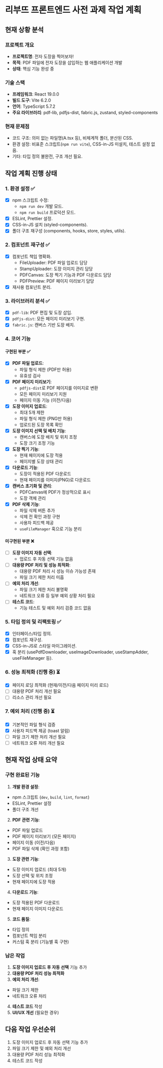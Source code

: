 # 리부뜨 프론트엔드 사전 과제 작업 계획

## 현재 상황 분석

### 프로젝트 개요

- **프로젝트명**: 전자 도장을 찍어보자!
- **목적**: PDF 파일에 전자 도장을 삽입하는 웹 애플리케이션 개발
- **상태**: 핵심 기능 완성 중

### 기술 스택

- **프레임워크**: React 19.0.0
- **빌드 도구**: Vite 6.2.0
- **언어**: TypeScript 5.7.2
- **주요 라이브러리**: pdf-lib, pdfjs-dist, fabric.js, zustand, styled-components

### 현재 문제점

- 코드 구조: 의미 없는 파일명(A.tsx 등), 비체계적 폴더, 분산된 CSS.
- 환경 설정: 비표준 스크립트(`npm run vite`), CSS-in-JS 미설치, 테스트 설정 없음.
- 기타: 타입 정의 불완전, 구조 개선 필요.

## 작업 계획 진행 상태

### 1. 환경 설정 ✅

- [x] npm 스크립트 수정:
  - `npm run dev` 개발 모드.
  - `npm run build` 프로덕션 모드.
- [x] ESLint, Prettier 설정.
- [x] CSS-in-JS 설치 (styled-components).
- [x] 폴더 구조 재구성 (components, hooks, store, styles, utils).

### 2. 컴포넌트 재구성 ✅

- [x] 컴포넌트 책임 명확화.
  - FileUploader: PDF 파일 업로드 담당
  - StampUploader: 도장 이미지 관리 담당
  - PDFCanvas: 도장 찍기 기능과 PDF 다운로드 담당
  - PDFPreview: PDF 페이지 미리보기 담당
- [x] 재사용 컴포넌트 분리.

### 3. 라이브러리 분석 ✅

- [x] `pdf-lib`: PDF 편집 및 도장 삽입.
- [x] `pdfjs-dist`: 모든 페이지 미리보기 구현.
- [x] `fabric.js`: 캔버스 기반 도장 배치.

### 4. 코어 기능

#### 구현된 부분 ✅

- [x] **PDF 파일 업로드**:
  - 파일 형식 제한 (PDF만 허용)
  - 유효성 검사
- [x] **PDF 페이지 미리보기**:
  - `pdfjs-dist`로 PDF 페이지를 이미지로 변환
  - 모든 페이지 미리보기 지원
  - 페이지 이동 기능 (이전/다음)
- [x] **도장 이미지 업로드**:
  - 최대 5개 제한
  - 파일 형식 제한 (PNG만 허용)
  - 업로드된 도장 목록 확인
- [x] **도장 이미지 선택 및 배치 기능**:
  - 캔버스에 도장 배치 및 위치 조정
  - 도장 크기 조정 기능
- [x] **도장 찍기 기능**:
  - 현재 페이지에 도장 적용
  - 페이지별 도장 상태 관리
- [x] **다운로드 기능**:
  - 도장이 적용된 PDF 다운로드
  - 현재 페이지를 이미지(PNG)로 다운로드
- [x] **캔버스 초기화 및 관리**:
  - PDFCanvas에 PDF가 정상적으로 표시
  - 도장 객체 관리
- [x] **PDF 삭제 기능**:
  - 파일 삭제 버튼 추가
  - 삭제 전 확인 과정 구현
  - 사용자 피드백 제공
  - `useFileManager` 훅으로 기능 분리

#### 미구현된 부분 ❌

- [ ] **도장 이미지 자동 선택**:
  - 업로드 후 자동 선택 기능 없음
- [ ] **대용량 PDF 처리 및 성능 최적화**:
  - 대용량 PDF 처리 시 성능 이슈 가능성 존재
  - 파일 크기 제한 처리 미흡
- [ ] **예외 처리 개선**:
  - 파일 크기 제한 처리 불명확
  - 네트워크 오류 등 일부 예외 상황 처리 필요
- [ ] **테스트 코드**:
  - 기능 테스트 및 예외 처리 검증 코드 없음

### 5. 타입 정의 및 리팩토링 ✅

- [x] 인터페이스/타입 정의.
- [x] 컴포넌트 재구성.
- [x] CSS-in-JS로 스타일 마이그레이션.
- [x] 훅 분리 (usePdfDownloader, useImageDownloader, useStampAdder, useFileManager 등).

### 6. 성능 최적화 (진행 중) ⏳

- [x] 페이지 로딩 최적화 (현재/이전/다음 페이지 미리 로드)
- [ ] 대용량 PDF 처리 개선 필요
- [ ] 리소스 관리 개선 필요

### 7. 예외 처리 (진행 중) ⏳

- [x] 기본적인 파일 형식 검증
- [x] 사용자 피드백 제공 (toast 알림)
- [ ] 파일 크기 제한 처리 개선 필요
- [ ] 네트워크 오류 처리 개선 필요

## 현재 작업 상태 요약

### 구현 완료된 기능

1. **개발 환경 설정**:

  - npm 스크립트 (`dev`, `build`, `lint`, `format`)
  - ESLint, Prettier 설정
  - 폴더 구조 개선

2. **PDF 관련 기능**:

  - PDF 파일 업로드
  - PDF 페이지 미리보기 (모든 페이지)
  - 페이지 이동 (이전/다음)
  - PDF 파일 삭제 (확인 과정 포함)

3. **도장 관련 기능**:

  - 도장 이미지 업로드 (최대 5개)
  - 도장 선택 및 위치 조정
  - 현재 페이지에 도장 적용

4. **다운로드 기능**:

  - 도장 적용된 PDF 다운로드
  - 현재 페이지 이미지 다운로드

5. **코드 품질**:
  - 타입 정의
  - 컴포넌트 책임 분리
  - 커스텀 훅 분리 (기능별 훅 구현)

### 남은 작업

1. **도장 이미지 업로드 후 자동 선택** 기능 추가
2. **대용량 PDF 처리 성능 최적화**
3. **예외 처리 개선**:
  - 파일 크기 제한
  - 네트워크 오류 처리
4. **테스트 코드** 작성
5. **UI/UX 개선** (필요한 경우)

## 다음 작업 우선순위

1. 도장 이미지 업로드 후 자동 선택 기능 추가
2. 파일 크기 제한 및 예외 처리 개선
3. 대용량 PDF 처리 성능 최적화
4. 테스트 코드 작성

